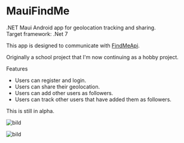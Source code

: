 # MauiFindMe
.NET Maui Android app for geolocation tracking and sharing.  
Target framework: .Net 7  
  
This app is designed to communicate with [FindMeApi](https://github.com/mattsell82/MauiFindMe).  
  
Originally a school project that I'm now continuing as a hobby project.  
  
Features  
* Users can register and login.
* Users can share their geolocation.
* Users can add other users as followers.
* Users can track other users that have added them as followers.  
  
This is still in alpha.
    
![bild](https://user-images.githubusercontent.com/69501706/218330976-cf3734b6-b539-4a1a-bd22-ec1ff0e94948.png)
  
![bild](https://user-images.githubusercontent.com/69501706/218337879-00b8a7e5-fe59-4cf6-ae23-ffb715a05f81.png)

